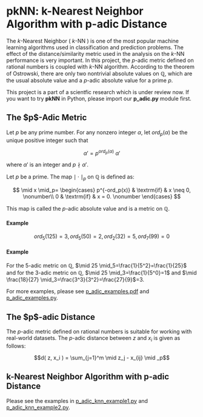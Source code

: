 # pkNN: k-Nearest Neighbor Algorithm with p-adic Distance

The $k$-Nearest Neighbor ( $k$-NN ) is one of the most popular machine learning algorithms used in classification and prediction problems. 
The effect of the distance/similarity metric used in the analysis on the $k$-NN performance is very important. 
In this project, the $p$-adic metric defined on rational numbers is coupled with $k$-NN algorithm. 
According to the theorem of Ostrowski, there are only two nontrivial absolute values on $\mathbb{Q}$, which are the usual absolute value and a $p$-adic absolute value for a prime $p$. 

This project is a part of a scientfic research which is under review now. If you want to try <b>pkNN</b> in Python, please import our <b>p_adic.py</b> module first.

<h2>The $p$-Adic Metric </h2>

Let $p$ be any prime number. For any nonzero integer $\alpha$, let $ord_p(\alpha)$ be the unique positive integer such that

$$\alpha' = p^{ord_p ( \alpha )} \ \alpha' $$

where $\alpha'$ is an integer and $p  \nmid \alpha'$.

Let $p$ be a prime. The map $\mid \cdot \mid_p$ on $\mathbb{Q}$ is defined as:

$$ 
\mid x \mid_p= 
\begin{cases}
p^{-ord_p(x)} & \textrm{if} & x \neq 0, \nonumber\\
0 & \textrm{if} & x = 0. \nonumber
\end{cases}
$$

This map is called the $p$-adic absolute value and is a metric on $\mathbb{Q}$.

<h4>Example</h4>

$$ord_5(125)=3, ord_5(50)=2, ord_2(32)=5, ord_7(99)=0$$

<h4>Example</h4>

For the 5-adic metric on $\mathbb{Q}$, $\mid 25 \mid_5=\frac{1}{5^2}=\frac{1}{25}$ and  for the 3-adic metric on $\mathbb{Q}$,     $\mid 25 \mid_3=\frac{1}{5^0}=1$ and     $\mid \frac{18}{27} \mid_3=\frac{3^3}{3^2}=\frac{27}{9}$=3.

For more examples, please see <a href="https://github.com/elifkrtl/pkNN/blob/main/p_adic_examples.pdf" target="_blank">p_adic_examples.pdf</a> and <a href="https://github.com/elifkrtl/pkNN/blob/main/p_adic_examples.py" target="_blank">p_adic_examples.py</a>.

<h2> The $p$-adic Distance </h2>

The $p$-adic metric defined on rational numbers is suitable for working with real-world datasets. The $p$-adic distance between $z$ and $x_i$ is given as follows:

$$d( z, x_i ) = \sum_{j=1}^m \mid z_j - x_{ij} \mid _p$$

<h2> k-Nearest Neighbor Algorithm with p-adic Distance </h2>

Please see the examples in <a href="https://github.com/elifkrtl/pkNN/blob/main/p_adic_knn_example1.py" target="_blank">p_adic_knn_example1.py</a> and <a href="https://github.com/elifkrtl/pkNN/blob/main/p_adic_knn_example2.py" target="_blank">p_adic_knn_example2.py</a>.
